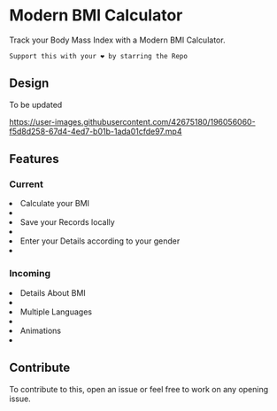 # Modern BMI Calculator

Track your Body Mass Index with a Modern BMI Calculator.

`Support this with your ❤️ by starring the Repo`
## Design
To be updated

https://user-images.githubusercontent.com/42675180/196056060-f5d8d258-67d4-4ed7-b01b-1ada01cfde97.mp4



## Features


### Current

<li>Calculate your BMI<li/>
<li>Save your Records locally<li/>
<li>Enter your Details according to your gender<li/>

  
### Incoming
    
<li>Details About BMI<li/>
<li>Multiple Languages<li/>
<li>Animations<li/>


## Contribute
To contribute to this, open an issue or feel free to work on any opening issue.
 
